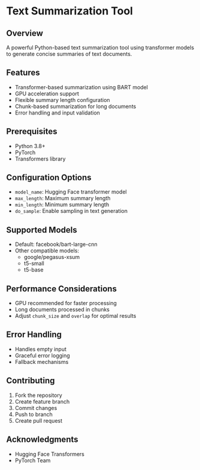 # Text Summarization Tool

## Overview
A powerful Python-based text summarization tool using transformer models to generate concise summaries of text documents.

## Features
- Transformer-based summarization using BART model
- GPU acceleration support
- Flexible summary length configuration
- Chunk-based summarization for long documents
- Error handling and input validation

## Prerequisites
- Python 3.8+
- PyTorch
- Transformers library


## Configuration Options
- `model_name`: Hugging Face transformer model
- `max_length`: Maximum summary length
- `min_length`: Minimum summary length
- `do_sample`: Enable sampling in text generation

## Supported Models
- Default: facebook/bart-large-cnn
- Other compatible models:
  - google/pegasus-xsum
  - t5-small
  - t5-base

## Performance Considerations
- GPU recommended for faster processing
- Long documents processed in chunks
- Adjust `chunk_size` and `overlap` for optimal results

## Error Handling
- Handles empty input
- Graceful error logging
- Fallback mechanisms

## Contributing
1. Fork the repository
2. Create feature branch
3. Commit changes
4. Push to branch
5. Create pull request


## Acknowledgments
- Hugging Face Transformers
- PyTorch Team

